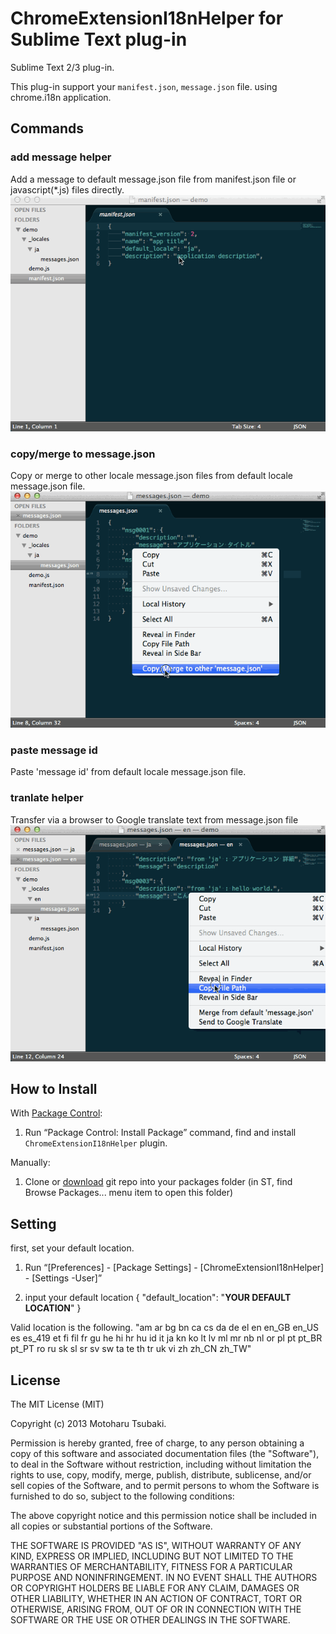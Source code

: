 # ChromeExtensionI18nHelper for Sublime Text plug-in

Sublime Text 2/3 plug-in.

This plug-in support your `manifest.json`, `message.json` file.
using chrome.i18n application.

## Commands ##

### add message helper ###
Add a message to default message.json file from manifest.json file or javascript(*.js) files directly.
![add message demo](img/add_message.gif)

### copy/merge to message.json ###
Copy or merge to other locale message.json files from default locale message.json file.
![copy or merge message demo](img/copy_message.gif)

### paste message id ###
Paste 'message id' from default locale message.json file.

### tranlate helper ###
Transfer via a browser to Google translate text from message.json file
![trans message demo](img/trans_message.gif)

## How to Install ##

With [Package Control](https://sublime.wbond.net/installation):

1. Run “Package Control: Install Package” command, find and install `ChromeExtensionI18nHelper` plugin.

Manually:

1. Clone or [download](https://github.com/Harurow/sublime_chromeextensioni18nhelper/archive/master.zip) git repo into your packages folder (in ST, find Browse Packages... menu item to open this folder)

## Setting ##

first, set your default location.

1. Run “[Preferences] - [Package Settings] - [ChromeExtensionI18nHelper] - [Settings -User]”

2. input your default location
{
	"default_location": "**YOUR DEFAULT LOCATION**"
}

Valid location is the following.
"am ar bg bn ca cs da de el en en_GB en_US es es_419 et fi fil fr gu he hi hr hu
 id it ja kn ko lt lv ml mr nb nl or pl pt pt_BR pt_PT ro ru sk sl sr sv sw ta te
 th tr uk vi zh zh_CN zh_TW"


## License
The MIT License (MIT)

Copyright (c) 2013 Motoharu Tsubaki.

Permission is hereby granted, free of charge, to any person obtaining a 
copy of this software and associated documentation files (the "Software"),
to deal in the Software without restriction, including without limitation
the rights to use, copy, modify, merge, publish, distribute, sublicense,
and/or sell copies of the Software, and to permit persons to whom the
Software is furnished to do so, subject to the following conditions:

The above copyright notice and this permission notice shall be included in
all copies or substantial portions of the Software.

THE SOFTWARE IS PROVIDED "AS IS", WITHOUT WARRANTY OF ANY KIND, EXPRESS OR
IMPLIED, INCLUDING BUT NOT LIMITED TO THE WARRANTIES OF MERCHANTABILITY,
FITNESS FOR A PARTICULAR PURPOSE AND NONINFRINGEMENT. IN NO EVENT SHALL THE
AUTHORS OR COPYRIGHT HOLDERS BE LIABLE FOR ANY CLAIM, DAMAGES OR OTHER
LIABILITY, WHETHER IN AN ACTION OF CONTRACT, TORT OR OTHERWISE, ARISING
FROM, OUT OF OR IN CONNECTION WITH THE SOFTWARE OR THE USE OR OTHER
DEALINGS IN THE SOFTWARE.

